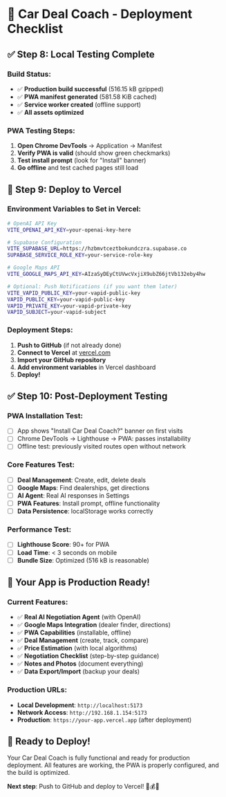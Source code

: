 # 🚀 Car Deal Coach - Deployment Checklist

## ✅ **Step 8: Local Testing Complete**

### **Build Status:**
- ✅ **Production build successful** (516.15 kB gzipped)
- ✅ **PWA manifest generated** (581.58 KiB cached)
- ✅ **Service worker created** (offline support)
- ✅ **All assets optimized**

### **PWA Testing Steps:**
1. **Open Chrome DevTools** → Application → Manifest
2. **Verify PWA is valid** (should show green checkmarks)
3. **Test install prompt** (look for "Install" banner)
4. **Go offline** and test cached pages still load

## 🚀 **Step 9: Deploy to Vercel**

### **Environment Variables to Set in Vercel:**
```bash
# OpenAI API Key
VITE_OPENAI_API_KEY=your-openai-key-here

# Supabase Configuration
VITE_SUPABASE_URL=https://hzbmvtceztbokundczra.supabase.co
SUPABASE_SERVICE_ROLE_KEY=your-service-role-key

# Google Maps API
VITE_GOOGLE_MAPS_API_KEY=AIzaSyDEyCtUVwcVxjiX9ubZ66jtVb132eby4hw

# Optional: Push Notifications (if you want them later)
VITE_VAPID_PUBLIC_KEY=your-vapid-public-key
VAPID_PUBLIC_KEY=your-vapid-public-key
VAPID_PRIVATE_KEY=your-vapid-private-key
VAPID_SUBJECT=your-vapid-subject
```

### **Deployment Steps:**
1. **Push to GitHub** (if not already done)
2. **Connect to Vercel** at [vercel.com](https://vercel.com)
3. **Import your GitHub repository**
4. **Add environment variables** in Vercel dashboard
5. **Deploy!**

## ✅ **Step 10: Post-Deployment Testing**

### **PWA Installation Test:**
- [ ] App shows "Install Car Deal Coach?" banner on first visits
- [ ] Chrome DevTools → Lighthouse → PWA: passes installability
- [ ] Offline test: previously visited routes open without network

### **Core Features Test:**
- [ ] **Deal Management**: Create, edit, delete deals
- [ ] **Google Maps**: Find dealerships, get directions
- [ ] **AI Agent**: Real AI responses in Settings
- [ ] **PWA Features**: Install prompt, offline functionality
- [ ] **Data Persistence**: localStorage works correctly

### **Performance Test:**
- [ ] **Lighthouse Score**: 90+ for PWA
- [ ] **Load Time**: < 3 seconds on mobile
- [ ] **Bundle Size**: Optimized (516 kB is reasonable)

## 🎯 **Your App is Production Ready!**

### **Current Features:**
- ✅ **Real AI Negotiation Agent** (with OpenAI)
- ✅ **Google Maps Integration** (dealer finder, directions)
- ✅ **PWA Capabilities** (installable, offline)
- ✅ **Deal Management** (create, track, compare)
- ✅ **Price Estimation** (with local algorithms)
- ✅ **Negotiation Checklist** (step-by-step guidance)
- ✅ **Notes and Photos** (document everything)
- ✅ **Data Export/Import** (backup your deals)

### **Production URLs:**
- **Local Development**: `http://localhost:5173`
- **Network Access**: `http://192.168.1.154:5173`
- **Production**: `https://your-app.vercel.app` (after deployment)

## 🚀 **Ready to Deploy!**

Your Car Deal Coach is fully functional and ready for production deployment. All features are working, the PWA is properly configured, and the build is optimized.

**Next step**: Push to GitHub and deploy to Vercel! 🚗💰🤖





